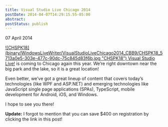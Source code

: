 ```yaml
---
title: Visual Studio Live Chicago 2014
postDate: 2014-04-07T14:29:15.55-05:00
abstract: 
postStatus: publish
---
```

07 April 2014

[!\[CHSPK18\](binary/WindowsLiveWriter/VisualStudioLiveChicago2014_CBB9/CHSPK18_5713a0e5-303e-477c-90dc-75c845d83f6b.jpg "CHSPK18") Visual Studio Live!](http://bit.ly/CHSPK18_Reg) is coming to Chicago again this year. We’re right downtown near the big park and the lake, so it is a great location!

Even better, we’ve got a great lineup of content that covers today’s technologies (like WPF and ASP.NET) and emerging technologies like JavaScript single page applications (SPAs), TypeScript, mobile development for Android, iOS, and Windows.

I hope to see you there!

**Update:** I forgot to mention that you can save $400 on registration by clicking the link in this post!
